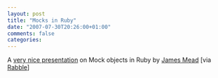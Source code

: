 ```yaml
---
layout: post
title: "Mocks in Ruby"
date: "2007-07-30T20:26:00+01:00"
comments: false
categories: 
---
```


<p>A <a href="http://blog.floehopper.org/presentations/lrug-mock-objects-2007-07-09/">very nice presentation</a> on Mock objects in Ruby by <a href="http://www.floehopper.org/">James Mead</a> [via<a href="http://anarchogeek.com/articles/2007/7/30/mocks-in-ruby"> Rabble</a>]</p>


